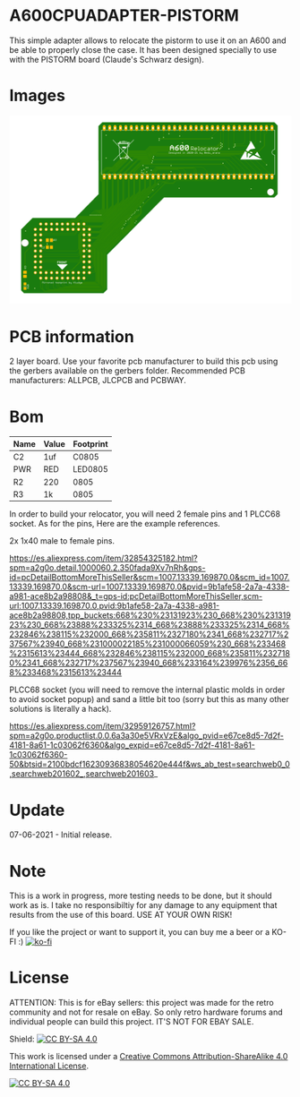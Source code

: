 # A600CPUADAPTER-PISTORM
This simple adapter allows to relocate the pistorm to use it on an A600 and be able to properly close the case. It has been designed specially to use with the PISTORM board (Claude's Schwarz design).

# Images

<img src="https://github.com/arananet/A600CPUADAPTER-PISTORM/blob/main/images/1.png?raw=true" width="700">

# PCB information

2 layer board. Use your favorite pcb manufacturer to build this pcb using the gerbers available on the gerbers folder. Recommended PCB manufacturers: ALLPCB, JLCPCB and PCBWAY.

# Bom

|Name |Value|Footprint |
|-----|-----|--------- |
|C2	  |1uf	|C0805   |
|PWR  |RED  |LED0805 |
|R2   |220  |0805    |
|R3   |1k   |0805    |

In order to build your relocator, you will need 2 female pins and 1 PLCC68 socket. As for the pins, Here are the example references.

2x 1x40 male to female pins.

https://es.aliexpress.com/item/32854325182.html?spm=a2g0o.detail.1000060.2.350fada9Xv7nRh&gps-id=pcDetailBottomMoreThisSeller&scm=1007.13339.169870.0&scm_id=1007.13339.169870.0&scm-url=1007.13339.169870.0&pvid=9b1afe58-2a7a-4338-a981-ace8b2a98808&_t=gps-id:pcDetailBottomMoreThisSeller,scm-url:1007.13339.169870.0,pvid:9b1afe58-2a7a-4338-a981-ace8b2a98808,tpp_buckets:668%230%23131923%230_668%230%23131923%230_668%23888%233325%2314_668%23888%233325%2314_668%232846%238115%232000_668%235811%2327180%2341_668%232717%237567%23940_668%231000022185%231000066059%230_668%233468%2315613%23444_668%232846%238115%232000_668%235811%2327180%2341_668%232717%237567%23940_668%233164%239976%2356_668%233468%2315613%23444

PLCC68 socket (you will need to remove the internal plastic molds in order to avoid socket popup) and sand a little bit too (sorry but this as many other solutions is literally a hack).

https://es.aliexpress.com/item/32959126757.html?spm=a2g0o.productlist.0.0.6a3a30e5VRxVzE&algo_pvid=e67ce8d5-7d2f-4181-8a61-1c03062f6360&algo_expid=e67ce8d5-7d2f-4181-8a61-1c03062f6360-50&btsid=2100bdcf16230936838054620e444f&ws_ab_test=searchweb0_0,searchweb201602_,searchweb201603_

# Update

07-06-2021 - Initial release.

# Note

This is a work in progress, more testing needs to be done, but it should work as is. I take no responsibiltiy for any damage to any equipment that results from the use of this board. USE AT YOUR OWN RISK!

If you like the project or want to support it, you can buy me a beer or a KO-FI :) 
[![ko-fi](https://www.ko-fi.com/img/githubbutton_sm.svg)](https://ko-fi.com/H2H51MPWG)

# License

ATTENTION: This is for eBay sellers: this project was made for the retro community and not for resale on eBay. So only retro hardware forums and individual people can build this project. IT'S NOT FOR EBAY SALE.

Shield: [![CC BY-SA 4.0][cc-by-sa-shield]][cc-by-sa]

This work is licensed under a [Creative Commons Attribution-ShareAlike 4.0
International License][cc-by-sa].

[![CC BY-SA 4.0][cc-by-sa-image]][cc-by-sa]

[cc-by-sa]: http://creativecommons.org/licenses/by-sa/4.0/
[cc-by-sa-image]: https://licensebuttons.net/l/by-sa/4.0/88x31.png
[cc-by-sa-shield]: https://img.shields.io/badge/License-CC%20BY--SA%204.0-lightgrey.svg

